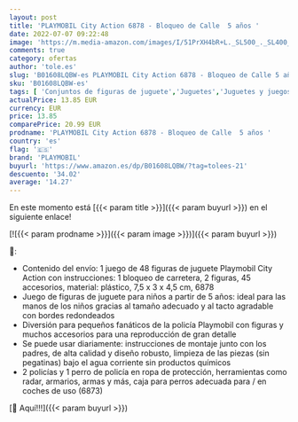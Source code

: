 ```yaml
---
layout: post
title: 'PLAYMOBIL City Action 6878 - Bloqueo de Calle  5 años '
date: 2022-07-07 09:22:48
image: 'https://m.media-amazon.com/images/I/51PrXH4bR+L._SL500_._SL400_.jpg'
comments: true
category: ofertas
author: 'tole.es'
slug: 'B01608LQBW-es PLAYMOBIL City Action 6878 - Bloqueo de Calle 5 años'
sku: 'B01608LQBW-es'
tags: [ 'Conjuntos de figuras de juguete','Juguetes','Juguetes y juegos','Muñecos y figuras','playmobil','🇪🇸', ]
actualPrice: 13.85 EUR
currency: EUR
price: 13.85
comparePrice: 20.99 EUR
prodname: 'PLAYMOBIL City Action 6878 - Bloqueo de Calle  5 años '
country: 'es'
flag: '🇪🇸'
brand: 'PLAYMOBIL'
buyurl: 'https://www.amazon.es/dp/B01608LQBW/?tag=tolees-21'
descuento: '34.02'
average: '14.27'
---
```


En este momento está [{{< param title >}}]({{< param buyurl >}}) en el siguiente enlace!

[![{{< param prodname >}}]({{< param image >}})]({{< param buyurl >}})

🔎:

- Contenido del envío: 1 juego de 48 figuras de juguete Playmobil City Action con instrucciones: 1 bloqueo de carretera, 2 figuras, 45 accesorios, material: plástico, 7,5 x 3 x 4,5 cm, 6878
- Juego de figuras de juguete para niños a partir de 5 años: ideal para las manos de los niños gracias al tamaño adecuado y al tacto agradable con bordes redondeados
- Diversión para pequeños fanáticos de la policía Playmobil con figuras y muchos accesorios para una reproducción de gran detalle
- Se puede usar diariamente: instrucciones de montaje junto con los padres, de alta calidad y diseño robusto, limpieza de las piezas (sin pegatinas) bajo el agua corriente sin productos químicos
- 2 policías y 1 perro de policía en ropa de protección, herramientas como radar, armarios, armas y más, caja para perros adecuada para / en coches de uso (6873)

[🛒 Aquí!!!]({{< param buyurl >}})
